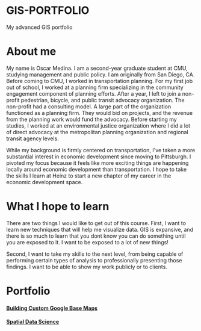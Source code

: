 # GIS-PORTFOLIO
My advanced GIS portfolio

# About me
My name is Oscar Medina. I am a second-year graduate student at CMU, studying management and public policy. I am originally from San Diego, CA. Before coming to CMU, I worked in transportation planning. For my first job out of school, I worked at a planning firm specializing in the community engagement component of planning efforts. After a year, I left to join a non-profit pedestrian, bicycle, and public transit advocacy organization. The non-profit had a consulting model. A large part of the organization functioned as a planning firm. They would bid on projects, and the revenue from the planning work would fund the advocacy. Before starting my studies, I worked at an environmental justice organization where I did a lot of direct advocacy at the metropolitan planning organization and regional transit agency levels. 

While my background is firmly centered on transportation, I've taken a more substantial interest in economic development since moving to Pittsburgh. I pivoted my focus because it feels like more exciting things are happening locally around economic development than transportation. I hope to take the skills I learn at Heinz to start a new chapter of my career in the economic development space. 

# What I hope to learn
There are two things I would like to get out of this course. First, I want to learn new techniques that will help me visualize data. GIS is expansive, and there is so much to learn that you dont know you can do something until you are exposed to it. I want to be exposed to a lot of new things! 

Second, I want to take my skills to the next level, from being capable of performing certain types of analysis to professionally presenting those findings. I want to be able to show my work publicly or to clients. 

# Portfolio

#### [Building Custom Google Base Maps](Assignment-1.md)
#### [Spatial Data Science](Spatial_Data_Science.md)
